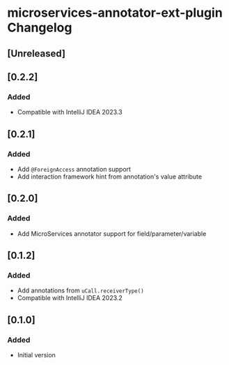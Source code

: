 <!-- Keep a Changelog guide -> https://keepachangelog.com -->

# microservices-annotator-ext-plugin Changelog

## [Unreleased]

## [0.2.2]

### Added

- Compatible with IntelliJ IDEA 2023.3

## [0.2.1]

### Added

- Add `@ForeignAccess` annotation support
- Add interaction framework hint from annotation's value attribute

## [0.2.0]

### Added

- Add MicroServices annotator support for field/parameter/variable

## [0.1.2]

### Added

- Add annotations from `uCall.receiverType()`
- Compatible with IntelliJ IDEA 2023.2

## [0.1.0]

### Added

- Initial version

